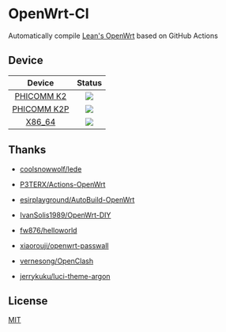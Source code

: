 # OpenWrt-CI

Automatically compile [Lean's OpenWrt](https://github.com/coolsnowwolf/lede) based on GitHub Actions

## Device

|           Device           |                                                                              Status                                                                               |
| :------------------------: | :---------------------------------------------------------------------------------------------------------------------------------------------------------------: |
|  [PHICOMM K2](phicomm-k2)  |  [![](https://github.com/shink/openwrt-ci/workflows/Build%20for%20PHICOMM%20K2/badge.svg)](https://github.com/shink/openwrt-ci/actions/workflows/phicomm-k2.yml)  |
| [PHICOMM K2P](phicomm-k2p) | [![](https://github.com/shink/openwrt-ci/workflows/Build%20for%20PHICOMM%20K2P/badge.svg)](https://github.com/shink/openwrt-ci/actions/workflows/phicomm-k2p.yml) |
|      [X86_64](x86_64)      |  [![](https://github.com/shink/openwrt-ci/workflows/Build%20for%20X86_64%20Devices/badge.svg)](https://github.com/shink/openwrt-ci/actions/workflows/x86_64.yml)  |

## Thanks

- [coolsnowwolf/lede](https://github.com/coolsnowwolf/lede)

- [P3TERX/Actions-OpenWrt](https://github.com/P3TERX/Actions-OpenWrt)

- [esirplayground/AutoBuild-OpenWrt](https://github.com/esirplayground/AutoBuild-OpenWrt)

- [IvanSolis1989/OpenWrt-DIY](https://github.com/IvanSolis1989/OpenWrt-DIY)

- [fw876/helloworld](https://github.com/fw876/helloworld)

- [xiaorouji/openwrt-passwall](https://github.com/xiaorouji/openwrt-passwall)

- [vernesong/OpenClash](https://github.com/vernesong/OpenClash)

- [jerrykuku/luci-theme-argon](https://github.com/jerrykuku/luci-theme-argon)

## License

[MIT](LICENSE)
